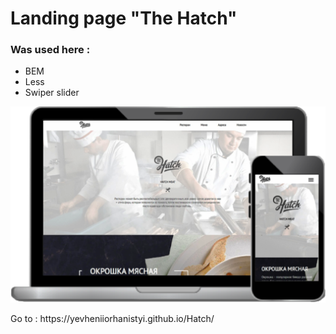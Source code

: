 # Landing page "The Hatch"
### Was used here :
- BEM
- Less
- Swiper slider 
<p>
  <img src="img/hatchPreview.png"/>
</p>
<p>Go to : https://yevheniiorhanistyi.github.io/Hatch/</p>
